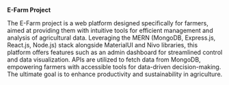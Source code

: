 
**E-Farm Project**

The E-Farm project is a web platform designed specifically for farmers, aimed at providing them with intuitive tools for efficient management and analysis of agricultural data. Leveraging the MERN (MongoDB, Express.js, React.js, Node.js) stack alongside MaterialUI and Nivo libraries, this platform offers features such as an admin dashboard for streamlined control and data visualization. APIs are utilized to fetch data from MongoDB, empowering farmers with accessible tools for data-driven decision-making. The ultimate goal is to enhance productivity and sustainability in agriculture.
